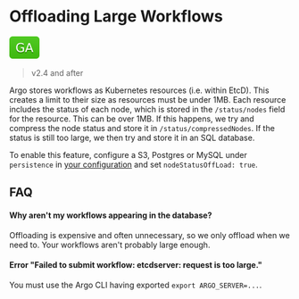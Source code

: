 # Offloading Large Workflows

![GA](assets/ga.svg)

> v2.4 and after

Argo stores workflows as Kubernetes resources (i.e. within EtcD). This creates a limit to their size as resources must be under 1MB. Each resource includes the status of each node, which is stored in the `/status/nodes` field for the resource. This can be over 1MB. If this happens, we try and compress the node status and store it in `/status/compressedNodes`. If the status is still too large, we then try and store it in an SQL database. 

To enable this feature, configure a S3, Postgres or MySQL under `persistence` in [your configuration](workflow-controller-configmap.yaml) and set `nodeStatusOffLoad: true`.

## FAQ

#### Why aren't my workflows appearing in the database? 

Offloading is expensive and often unnecessary, so we only offload when we need to. Your workflows aren't probably large enough.


#### Error "Failed to submit workflow: etcdserver: request is too large."

You must use the Argo CLI having exported `export ARGO_SERVER=...`.
